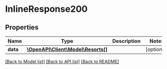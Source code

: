 # InlineResponse200

## Properties
Name | Type | Description | Notes
------------ | ------------- | ------------- | -------------
**data** | [**\OpenAPI\Client\Model\Resorts[]**](Resorts.md) |  | [optional] 

[[Back to Model list]](../README.md#documentation-for-models) [[Back to API list]](../README.md#documentation-for-api-endpoints) [[Back to README]](../README.md)


